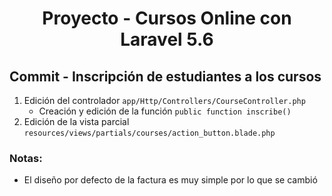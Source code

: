 
<!-- Title -->
<h1 align="center">Proyecto - Cursos Online con Laravel 5.6</h1>
<!-- End Title -->

<!-- Commit name -->
<h2>Commit - <strong>Inscripción de estudiantes a los cursos</strong></h2>
<!-- End Commit name -->

<!-- Commit instructions -->
<ol>
 <li>
   Edición del controlador <code>app/Http/Controllers/CourseController.php</code>
   <ul>
     <li>Creación y edición de la función <code>public function inscribe()</code></li>
   </ul>
 </li>
 <li>Edición de la vista parcial <code>resources/views/partials/courses/action_button.blade.php</code></li>
</ol>
<!-- End Commit instructions -->

  <!-- Notes -->
  <h3>Notas:</h3>
  <ul>
    <li>El diseño por defecto de la factura es muy simple por lo que se cambió</li>
  </ul>

  <em></em>
  <!-- End notes -->
